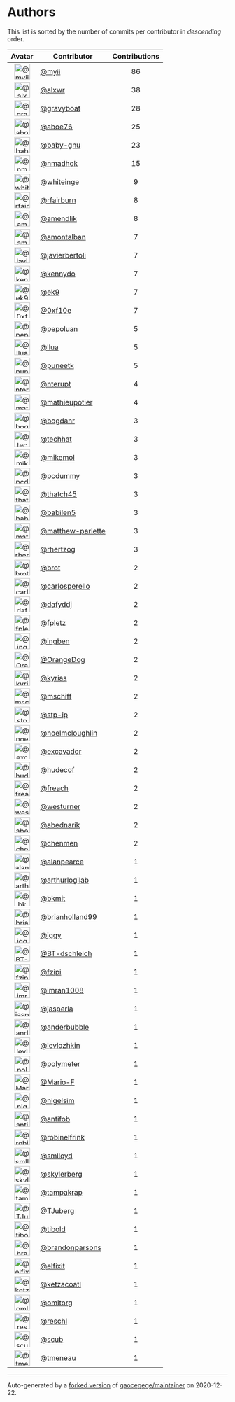 # Authors

This list is sorted by the number of commits per contributor in _descending_ order.

Avatar|Contributor|Contributions
:-:|---|:-:
<img class='float-left rounded-1' src='https://avatars2.githubusercontent.com/u/10231489?v=4' width='36' height='36' alt='@myii'>|[@myii](https://github.com/myii)|86
<img class='float-left rounded-1' src='https://avatars0.githubusercontent.com/u/1920805?v=4' width='36' height='36' alt='@alxwr'>|[@alxwr](https://github.com/alxwr)|38
<img class='float-left rounded-1' src='https://avatars2.githubusercontent.com/u/1396878?v=4' width='36' height='36' alt='@gravyboat'>|[@gravyboat](https://github.com/gravyboat)|28
<img class='float-left rounded-1' src='https://avatars0.githubusercontent.com/u/1800660?v=4' width='36' height='36' alt='@aboe76'>|[@aboe76](https://github.com/aboe76)|25
<img class='float-left rounded-1' src='https://avatars0.githubusercontent.com/u/1233212?v=4' width='36' height='36' alt='@baby-gnu'>|[@baby-gnu](https://github.com/baby-gnu)|23
<img class='float-left rounded-1' src='https://avatars0.githubusercontent.com/u/3374962?v=4' width='36' height='36' alt='@nmadhok'>|[@nmadhok](https://github.com/nmadhok)|15
<img class='float-left rounded-1' src='https://avatars2.githubusercontent.com/u/91293?v=4' width='36' height='36' alt='@whiteinge'>|[@whiteinge](https://github.com/whiteinge)|9
<img class='float-left rounded-1' src='https://avatars1.githubusercontent.com/u/8029478?v=4' width='36' height='36' alt='@rfairburn'>|[@rfairburn](https://github.com/rfairburn)|8
<img class='float-left rounded-1' src='https://avatars0.githubusercontent.com/u/6018668?v=4' width='36' height='36' alt='@amendlik'>|[@amendlik](https://github.com/amendlik)|8
<img class='float-left rounded-1' src='https://avatars2.githubusercontent.com/u/941928?v=4' width='36' height='36' alt='@amontalban'>|[@amontalban](https://github.com/amontalban)|7
<img class='float-left rounded-1' src='https://avatars2.githubusercontent.com/u/242396?v=4' width='36' height='36' alt='@javierbertoli'>|[@javierbertoli](https://github.com/javierbertoli)|7
<img class='float-left rounded-1' src='https://avatars3.githubusercontent.com/u/897349?v=4' width='36' height='36' alt='@kennydo'>|[@kennydo](https://github.com/kennydo)|7
<img class='float-left rounded-1' src='https://avatars0.githubusercontent.com/u/17393048?v=4' width='36' height='36' alt='@ek9'>|[@ek9](https://github.com/ek9)|7
<img class='float-left rounded-1' src='https://avatars3.githubusercontent.com/u/6215293?v=4' width='36' height='36' alt='@0xf10e'>|[@0xf10e](https://github.com/0xf10e)|7
<img class='float-left rounded-1' src='https://avatars2.githubusercontent.com/u/642259?v=4' width='36' height='36' alt='@pepoluan'>|[@pepoluan](https://github.com/pepoluan)|5
<img class='float-left rounded-1' src='https://avatars1.githubusercontent.com/u/10227523?v=4' width='36' height='36' alt='@llua'>|[@llua](https://github.com/llua)|5
<img class='float-left rounded-1' src='https://avatars1.githubusercontent.com/u/528061?v=4' width='36' height='36' alt='@puneetk'>|[@puneetk](https://github.com/puneetk)|5
<img class='float-left rounded-1' src='https://avatars1.githubusercontent.com/u/3375654?v=4' width='36' height='36' alt='@nterupt'>|[@nterupt](https://github.com/nterupt)|4
<img class='float-left rounded-1' src='https://avatars3.githubusercontent.com/u/10141454?v=4' width='36' height='36' alt='@mathieupotier'>|[@mathieupotier](https://github.com/mathieupotier)|4
<img class='float-left rounded-1' src='https://avatars2.githubusercontent.com/u/1079875?v=4' width='36' height='36' alt='@bogdanr'>|[@bogdanr](https://github.com/bogdanr)|3
<img class='float-left rounded-1' src='https://avatars1.githubusercontent.com/u/287147?v=4' width='36' height='36' alt='@techhat'>|[@techhat](https://github.com/techhat)|3
<img class='float-left rounded-1' src='https://avatars2.githubusercontent.com/u/13550?v=4' width='36' height='36' alt='@mikemol'>|[@mikemol](https://github.com/mikemol)|3
<img class='float-left rounded-1' src='https://avatars2.githubusercontent.com/u/358074?v=4' width='36' height='36' alt='@pcdummy'>|[@pcdummy](https://github.com/pcdummy)|3
<img class='float-left rounded-1' src='https://avatars0.githubusercontent.com/u/507599?v=4' width='36' height='36' alt='@thatch45'>|[@thatch45](https://github.com/thatch45)|3
<img class='float-left rounded-1' src='https://avatars1.githubusercontent.com/u/117961?v=4' width='36' height='36' alt='@babilen5'>|[@babilen5](https://github.com/babilen5)|3
<img class='float-left rounded-1' src='https://avatars3.githubusercontent.com/u/2061751?v=4' width='36' height='36' alt='@matthew-parlette'>|[@matthew-parlette](https://github.com/matthew-parlette)|3
<img class='float-left rounded-1' src='https://avatars1.githubusercontent.com/u/1013915?v=4' width='36' height='36' alt='@rhertzog'>|[@rhertzog](https://github.com/rhertzog)|3
<img class='float-left rounded-1' src='https://avatars1.githubusercontent.com/u/36720?v=4' width='36' height='36' alt='@brot'>|[@brot](https://github.com/brot)|2
<img class='float-left rounded-1' src='https://avatars3.githubusercontent.com/u/776662?v=4' width='36' height='36' alt='@carlosperello'>|[@carlosperello](https://github.com/carlosperello)|2
<img class='float-left rounded-1' src='https://avatars2.githubusercontent.com/u/4195158?v=4' width='36' height='36' alt='@dafyddj'>|[@dafyddj](https://github.com/dafyddj)|2
<img class='float-left rounded-1' src='https://avatars2.githubusercontent.com/u/114159?v=4' width='36' height='36' alt='@fpletz'>|[@fpletz](https://github.com/fpletz)|2
<img class='float-left rounded-1' src='https://avatars2.githubusercontent.com/u/5255388?v=4' width='36' height='36' alt='@ingben'>|[@ingben](https://github.com/ingben)|2
<img class='float-left rounded-1' src='https://avatars2.githubusercontent.com/u/675056?v=4' width='36' height='36' alt='@OrangeDog'>|[@OrangeDog](https://github.com/OrangeDog)|2
<img class='float-left rounded-1' src='https://avatars3.githubusercontent.com/u/2285387?v=4' width='36' height='36' alt='@kyrias'>|[@kyrias](https://github.com/kyrias)|2
<img class='float-left rounded-1' src='https://avatars0.githubusercontent.com/u/924183?v=4' width='36' height='36' alt='@mschiff'>|[@mschiff](https://github.com/mschiff)|2
<img class='float-left rounded-1' src='https://avatars2.githubusercontent.com/u/3768412?v=4' width='36' height='36' alt='@stp-ip'>|[@stp-ip](https://github.com/stp-ip)|2
<img class='float-left rounded-1' src='https://avatars1.githubusercontent.com/u/13322818?v=4' width='36' height='36' alt='@noelmcloughlin'>|[@noelmcloughlin](https://github.com/noelmcloughlin)|2
<img class='float-left rounded-1' src='https://avatars2.githubusercontent.com/u/299386?v=4' width='36' height='36' alt='@excavador'>|[@excavador](https://github.com/excavador)|2
<img class='float-left rounded-1' src='https://avatars3.githubusercontent.com/u/4510160?v=4' width='36' height='36' alt='@hudecof'>|[@hudecof](https://github.com/hudecof)|2
<img class='float-left rounded-1' src='https://avatars0.githubusercontent.com/u/1004111?v=4' width='36' height='36' alt='@freach'>|[@freach](https://github.com/freach)|2
<img class='float-left rounded-1' src='https://avatars2.githubusercontent.com/u/50891?v=4' width='36' height='36' alt='@westurner'>|[@westurner](https://github.com/westurner)|2
<img class='float-left rounded-1' src='https://avatars0.githubusercontent.com/u/228723?v=4' width='36' height='36' alt='@abednarik'>|[@abednarik](https://github.com/abednarik)|2
<img class='float-left rounded-1' src='https://avatars1.githubusercontent.com/u/26563851?v=4' width='36' height='36' alt='@chenmen'>|[@chenmen](https://github.com/chenmen)|2
<img class='float-left rounded-1' src='https://avatars0.githubusercontent.com/u/850317?v=4' width='36' height='36' alt='@alanpearce'>|[@alanpearce](https://github.com/alanpearce)|1
<img class='float-left rounded-1' src='https://avatars0.githubusercontent.com/u/445200?v=4' width='36' height='36' alt='@arthurlogilab'>|[@arthurlogilab](https://github.com/arthurlogilab)|1
<img class='float-left rounded-1' src='https://avatars3.githubusercontent.com/u/1566437?v=4' width='36' height='36' alt='@bkmit'>|[@bkmit](https://github.com/bkmit)|1
<img class='float-left rounded-1' src='https://avatars3.githubusercontent.com/u/20098965?v=4' width='36' height='36' alt='@brianholland99'>|[@brianholland99](https://github.com/brianholland99)|1
<img class='float-left rounded-1' src='https://avatars1.githubusercontent.com/u/20441?v=4' width='36' height='36' alt='@iggy'>|[@iggy](https://github.com/iggy)|1
<img class='float-left rounded-1' src='https://avatars1.githubusercontent.com/u/13131979?v=4' width='36' height='36' alt='@BT-dschleich'>|[@BT-dschleich](https://github.com/BT-dschleich)|1
<img class='float-left rounded-1' src='https://avatars0.githubusercontent.com/u/3012076?v=4' width='36' height='36' alt='@fzipi'>|[@fzipi](https://github.com/fzipi)|1
<img class='float-left rounded-1' src='https://avatars0.githubusercontent.com/u/94157?v=4' width='36' height='36' alt='@imran1008'>|[@imran1008](https://github.com/imran1008)|1
<img class='float-left rounded-1' src='https://avatars3.githubusercontent.com/u/637504?v=4' width='36' height='36' alt='@jasperla'>|[@jasperla](https://github.com/jasperla)|1
<img class='float-left rounded-1' src='https://avatars2.githubusercontent.com/u/350294?v=4' width='36' height='36' alt='@anderbubble'>|[@anderbubble](https://github.com/anderbubble)|1
<img class='float-left rounded-1' src='https://avatars0.githubusercontent.com/u/7613500?v=4' width='36' height='36' alt='@levlozhkin'>|[@levlozhkin](https://github.com/levlozhkin)|1
<img class='float-left rounded-1' src='https://avatars0.githubusercontent.com/u/25535310?v=4' width='36' height='36' alt='@polymeter'>|[@polymeter](https://github.com/polymeter)|1
<img class='float-left rounded-1' src='https://avatars3.githubusercontent.com/u/16899663?v=4' width='36' height='36' alt='@Mario-F'>|[@Mario-F](https://github.com/Mario-F)|1
<img class='float-left rounded-1' src='https://avatars3.githubusercontent.com/u/2869?v=4' width='36' height='36' alt='@nigelsim'>|[@nigelsim](https://github.com/nigelsim)|1
<img class='float-left rounded-1' src='https://avatars2.githubusercontent.com/u/25389335?v=4' width='36' height='36' alt='@antifob'>|[@antifob](https://github.com/antifob)|1
<img class='float-left rounded-1' src='https://avatars0.githubusercontent.com/u/1610802?v=4' width='36' height='36' alt='@robinelfrink'>|[@robinelfrink](https://github.com/robinelfrink)|1
<img class='float-left rounded-1' src='https://avatars2.githubusercontent.com/u/2377054?v=4' width='36' height='36' alt='@smlloyd'>|[@smlloyd](https://github.com/smlloyd)|1
<img class='float-left rounded-1' src='https://avatars1.githubusercontent.com/u/4156131?v=4' width='36' height='36' alt='@skylerberg'>|[@skylerberg](https://github.com/skylerberg)|1
<img class='float-left rounded-1' src='https://avatars3.githubusercontent.com/u/48949?v=4' width='36' height='36' alt='@tampakrap'>|[@tampakrap](https://github.com/tampakrap)|1
<img class='float-left rounded-1' src='https://avatars3.githubusercontent.com/u/566830?v=4' width='36' height='36' alt='@TJuberg'>|[@TJuberg](https://github.com/TJuberg)|1
<img class='float-left rounded-1' src='https://avatars2.githubusercontent.com/u/1974659?v=4' width='36' height='36' alt='@tibold'>|[@tibold](https://github.com/tibold)|1
<img class='float-left rounded-1' src='https://avatars3.githubusercontent.com/u/1277162?v=4' width='36' height='36' alt='@brandonparsons'>|[@brandonparsons](https://github.com/brandonparsons)|1
<img class='float-left rounded-1' src='https://avatars0.githubusercontent.com/u/1406670?v=4' width='36' height='36' alt='@elfixit'>|[@elfixit](https://github.com/elfixit)|1
<img class='float-left rounded-1' src='https://avatars3.githubusercontent.com/u/10122937?v=4' width='36' height='36' alt='@ketzacoatl'>|[@ketzacoatl](https://github.com/ketzacoatl)|1
<img class='float-left rounded-1' src='https://avatars3.githubusercontent.com/u/15609251?v=4' width='36' height='36' alt='@omltorg'>|[@omltorg](https://github.com/omltorg)|1
<img class='float-left rounded-1' src='https://avatars0.githubusercontent.com/u/1721508?v=4' width='36' height='36' alt='@reschl'>|[@reschl](https://github.com/reschl)|1
<img class='float-left rounded-1' src='https://avatars0.githubusercontent.com/u/991850?v=4' width='36' height='36' alt='@scub'>|[@scub](https://github.com/scub)|1
<img class='float-left rounded-1' src='https://avatars1.githubusercontent.com/u/8021992?v=4' width='36' height='36' alt='@tmeneau'>|[@tmeneau](https://github.com/tmeneau)|1

---

Auto-generated by a [forked version](https://github.com/myii/maintainer) of [gaocegege/maintainer](https://github.com/gaocegege/maintainer) on 2020-12-22.
